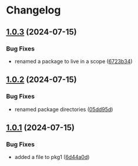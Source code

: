 # Changelog

## [1.0.3](https://github.com/wheresrhys/release-please-test/compare/rp-test1-v1.0.2...rp-test1-v1.0.3) (2024-07-15)


### Bug Fixes

* renamed a package to live in a scope ([6723b34](https://github.com/wheresrhys/release-please-test/commit/6723b341a45c288edabe052b814c32c4f436278e))

## [1.0.2](https://github.com/wheresrhys/release-please-test/compare/rp-test1-v1.0.1...rp-test1-v1.0.2) (2024-07-15)


### Bug Fixes

* renamed package directories ([05dd95d](https://github.com/wheresrhys/release-please-test/commit/05dd95d1ca658b36a089cf53d88d7984a9058e0b))

## [1.0.1](https://github.com/wheresrhys/release-please-test/compare/rp-test1-v1.0.0...rp-test1-v1.0.1) (2024-07-15)


### Bug Fixes

* added a file to pkg1 ([6d44a0d](https://github.com/wheresrhys/release-please-test/commit/6d44a0d237eb776de7990013460e198587775d98))
